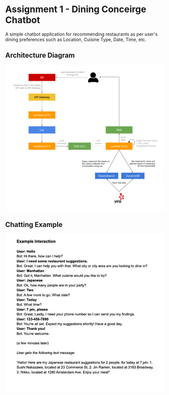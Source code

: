 # Assignment 1 - Dining Conceirge Chatbot

A simple chatbot application for recommending restaurants as per user's dining preferences such as Location, Cuisine Type, Date, Time, etc.

## Architecture Diagram 

<img src="https://github.com/harshapte26/CS-GY-9223-Cloud-Computing/blob/main/Assignment_1/images/Assignment%201%20architecture%20diagram.png?raw=true">

## Chatting Example

<img src="https://github.com/harshapte26/CS-GY-9223-Cloud-Computing/blob/main/Assignment_1/images/Screen%20Shot%202022-03-24%20at%2011.18.17%20AM.png?raw=true">